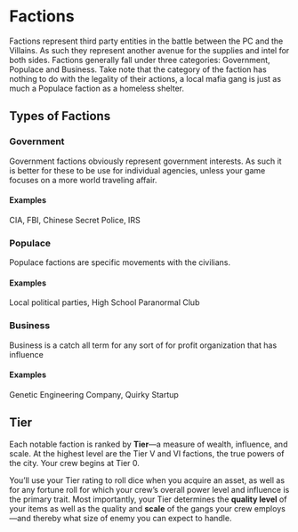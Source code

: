 # Factions
Factions represent third party entities in the battle between the PC and the Villains. As such they represent another avenue for the supplies and intel for both sides. Factions generally fall under three categories: Government, Populace and Business. Take note that the category of the faction has nothing to do with the legality of their actions, a local mafia gang is just as much a Populace faction as a homeless shelter.

## Types of Factions
### Government
Government factions obviously represent government interests.  As such it is better for these to be use for individual agencies, unless your game focuses on a more world traveling affair.

#### Examples
CIA, FBI, Chinese Secret Police, IRS

### Populace
Populace factions are specific movements with the civilians.

#### Examples
Local political parties, High School Paranormal Club

### Business
Business is a catch all term for any sort of for profit organization that has influence
#### Examples
Genetic Engineering Company, Quirky Startup

## Tier
Each notable faction is ranked by **Tier**—a measure of wealth, influence, and scale. At the highest level are the Tier V and VI factions, the true powers of the city. Your crew begins at Tier 0.

You’ll use your Tier rating to roll dice when you acquire an asset, as well as for any fortune roll for which your crew’s overall power level and influence is the primary trait. Most importantly, your Tier determines the **quality level** of your items as well as the quality and **scale** of the gangs your crew employs—and thereby what size of enemy you can expect to handle.
